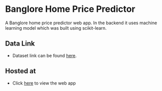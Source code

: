 # Banglore Home Price Predictor
A Banglore home price predictor web app. In the backend it uses machine learning model which was built using scikit-learn.

## Data Link
* Dataset link can be found [here](https://www.kaggle.com/amitabhajoy/bengaluru-house-price-data).

## Hosted at

* Click [here](https://share.streamlit.io/arikato-sanjay/banglore-house-price-predictor/main.py) to view the web app
